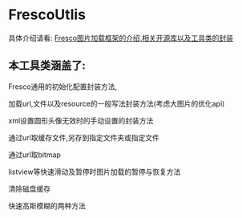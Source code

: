 # FrescoUtlis
具体介绍请看:    [Fresco图片加载框架的介绍,相关开源库以及工具类的封装](http://blog.csdn.net/hss01248/article/details/51757989)



## 本工具类涵盖了:

Fresco通用的初始化配置封装方法,  

加载url,文件以及resource的一般写法封装方法(考虑大图片的优化api)

xml设置圆形头像无效时的手动设置的封装方法

通过url取缓存文件,另存到指定文件夹或指定文件

通过url取bitmap

listview等快速滑动及暂停时图片加载的暂停与恢复方法

清除磁盘缓存

快速高斯模糊的两种方法



